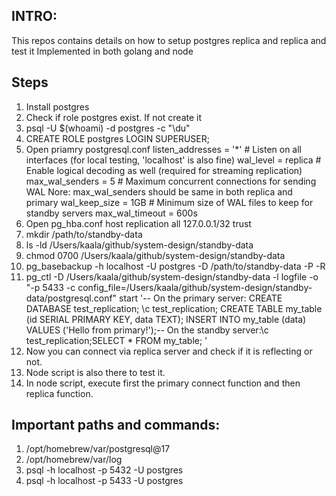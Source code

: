 ## INTRO:

This repos contains details on how to setup postgres replica and replica and test it
Implemented in both golang and node
## Steps

1. Install postgres
2. Check if role postgres exist. If not create it
3. psql -U $(whoami) -d postgres -c "\du"
4. CREATE ROLE postgres LOGIN SUPERUSER;
5. Open priamry postgresql.conf
   listen_addresses = '\*' # Listen on all interfaces (for local testing, 'localhost' is also fine)
   wal_level = replica # Enable logical decoding as well (required for streaming replication)
   max_wal_senders = 5 # Maximum concurrent connections for sending WAL
   Nore: max_wal_senders should be same in both replica and primary
   wal_keep_size = 1GB # Minimum size of WAL files to keep for standby servers
   max_wal_timeout = 600s
6. Open pg_hba.conf
   host replication all 127.0.0.1/32 trust
7. mkdir /path/to/standby-data
8. ls -ld /Users/kaala/github/system-design/standby-data
9. chmod 0700 /Users/kaala/github/system-design/standby-data
10. pg_basebackup -h localhost -U postgres -D /path/to/standby-data -P -R
11. pg_ctl -D /Users/kaala/github/system-design/standby-data -l logfile -o "-p 5433 -c config_file=/Users/kaala/github/system-design/standby-data/postgresql.conf" start
    '-- On the primary server:
    CREATE DATABASE test_replication;
    \c test_replication;
    CREATE TABLE my_table (id SERIAL PRIMARY KEY, data TEXT);
    INSERT INTO my_table (data) VALUES ('Hello from primary!');-- On the standby server:\c test_replication;SELECT \* FROM my_table; '
12. Now you can connect via replica server and check if it is reflecting or not.
13. Node script is also there to test it.
14. In node script, execute first the primary connect function and then replica function.

## Important paths and commands:

1. /opt/homebrew/var/postgresql@17
2. /opt/homebrew/var/log
3. psql -h localhost -p 5432 -U postgres
4. psql -h localhost -p 5433 -U postgres
